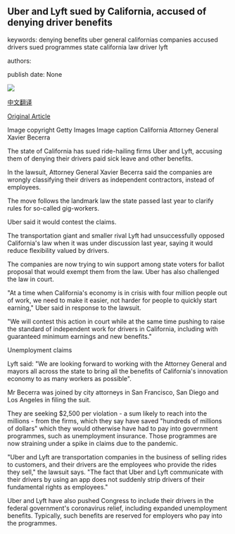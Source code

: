 ## Uber and Lyft sued by California, accused of denying driver benefits

keywords: denying benefits uber general californias companies accused drivers sued programmes state california law driver lyft

authors: 

publish date: None

![](https://ichef.bbci.co.uk/news/1024/branded_news/1394E/production/_112160208_gettyimages-928688094.jpg)

[中文翻译](Uber%20and%20Lyft%20sued%20by%20California%2C%20accused%20of%20denying%20driver%20benefits_zh.md)

[Original Article](https://www.bbc.com/news/business-52552998)

Image copyright Getty Images Image caption California Attorney General Xavier Becerra

The state of California has sued ride-hailing firms Uber and Lyft, accusing them of denying their drivers paid sick leave and other benefits.

In the lawsuit, Attorney General Xavier Becerra said the companies are wrongly classifying their drivers as independent contractors, instead of employees.

The move follows the landmark law the state passed last year to clarify rules for so-called gig-workers.

Uber said it would contest the claims.

The transportation giant and smaller rival Lyft had unsuccessfully opposed California's law when it was under discussion last year, saying it would reduce flexibility valued by drivers.

The companies are now trying to win support among state voters for ballot proposal that would exempt them from the law. Uber has also challenged the law in court.

"At a time when California's economy is in crisis with four million people out of work, we need to make it easier, not harder for people to quickly start earning," Uber said in response to the lawsuit.

"We will contest this action in court while at the same time pushing to raise the standard of independent work for drivers in California, including with guaranteed minimum earnings and new benefits."

Unemployment claims

Lyft said: "We are looking forward to working with the Attorney General and mayors all across the state to bring all the benefits of California's innovation economy to as many workers as possible".

Mr Becerra was joined by city attorneys in San Francisco, San Diego and Los Angeles in filing the suit.

They are seeking $2,500 per violation - a sum likely to reach into the millions - from the firms, which they say have saved "hundreds of millions of dollars" which they would otherwise have had to pay into government programmes, such as unemployment insurance. Those programmes are now straining under a spike in claims due to the pandemic.

"Uber and Lyft are transportation companies in the business of selling rides to customers, and their drivers are the employees who provide the rides they sell," the lawsuit says. "The fact that Uber and Lyft communicate with their drivers by using an app does not suddenly strip drivers of their fundamental rights as employees."

Uber and Lyft have also pushed Congress to include their drivers in the federal government's coronavirus relief, including expanded unemployment benefits. Typically, such benefits are reserved for employers who pay into the programmes.